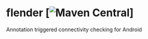 # flender [![Maven Central](https://maven-badges.herokuapp.com/maven-central/com.github.jd-alexander/flender-plugin/badge.svg?style=flat)]
Annotation triggered connectivity checking for Android


